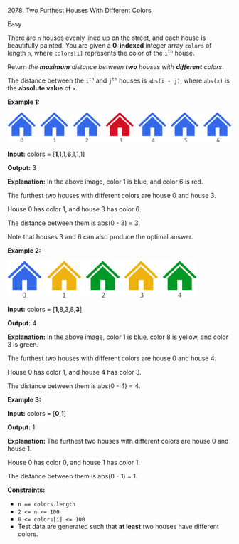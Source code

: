 2078\. Two Furthest Houses With Different Colors

Easy

There are `n` houses evenly lined up on the street, and each house is beautifully painted. You are given a **0-indexed** integer array `colors` of length `n`, where `colors[i]` represents the color of the <code>i<sup>th</sup></code> house.

Return _the **maximum** distance between **two** houses with **different** colors_.

The distance between the <code>i<sup>th</sup></code> and <code>j<sup>th</sup></code> houses is `abs(i - j)`, where `abs(x)` is the **absolute value** of `x`.

**Example 1:**

![](eg1.png)

**Input:** colors = [**1**,1,1,**6**,1,1,1]

**Output:** 3

**Explanation:** In the above image, color 1 is blue, and color 6 is red. 

The furthest two houses with different colors are house 0 and house 3. 

House 0 has color 1, and house 3 has color 6. 

The distance between them is abs(0 - 3) = 3. 

Note that houses 3 and 6 can also produce the optimal answer. 

**Example 2:**

![](eg2.png)

**Input:** colors = [**1**,8,3,8,**3**]

**Output:** 4

**Explanation:** In the above image, color 1 is blue, color 8 is yellow, and color 3 is green. 

The furthest two houses with different colors are house 0 and house 4. 

House 0 has color 1, and house 4 has color 3. 

The distance between them is abs(0 - 4) = 4. 

**Example 3:**

**Input:** colors = [**0**,**1**]

**Output:** 1

**Explanation:** The furthest two houses with different colors are house 0 and house 1. 

House 0 has color 0, and house 1 has color 1. 

The distance between them is abs(0 - 1) = 1. 

**Constraints:**

*   `n == colors.length`
*   `2 <= n <= 100`
*   `0 <= colors[i] <= 100`
*   Test data are generated such that **at least** two houses have different colors.

